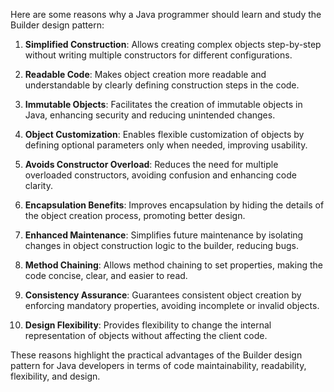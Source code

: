 Here are some reasons why a Java programmer should learn and study the Builder design pattern:

1. **Simplified Construction**: Allows creating complex objects step-by-step without writing multiple constructors for different configurations.

2. **Readable Code**: Makes object creation more readable and understandable by clearly defining construction steps in the code.

3. **Immutable Objects**: Facilitates the creation of immutable objects in Java, enhancing security and reducing unintended changes.

4. **Object Customization**: Enables flexible customization of objects by defining optional parameters only when needed, improving usability.

5. **Avoids Constructor Overload**: Reduces the need for multiple overloaded constructors, avoiding confusion and enhancing code clarity.

6. **Encapsulation Benefits**: Improves encapsulation by hiding the details of the object creation process, promoting better design.

7. **Enhanced Maintenance**: Simplifies future maintenance by isolating changes in object construction logic to the builder, reducing bugs.

8. **Method Chaining**: Allows method chaining to set properties, making the code concise, clear, and easier to read.

9. **Consistency Assurance**: Guarantees consistent object creation by enforcing mandatory properties, avoiding incomplete or invalid objects.

10. **Design Flexibility**: Provides flexibility to change the internal representation of objects without affecting the client code.

These reasons highlight the practical advantages of the Builder design pattern for Java developers in terms of code maintainability, readability, flexibility, and design.

